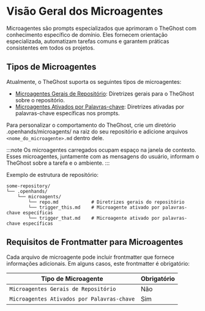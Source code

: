 # Visão Geral dos Microagentes

Microagentes são prompts especializados que aprimoram o TheGhost com conhecimento específico de domínio.
Eles fornecem orientação especializada, automatizam tarefas comuns e garantem práticas consistentes em todos os projetos.

## Tipos de Microagentes

Atualmente, o TheGhost suporta os seguintes tipos de microagentes:

- [Microagentes Gerais de Repositório](./microagents-repo): Diretrizes gerais para o TheGhost sobre o repositório.
- [Microagentes Ativados por Palavras-chave](./microagents-keyword): Diretrizes ativadas por palavras-chave específicas nos prompts.

Para personalizar o comportamento do TheGhost, crie um diretório .openhands/microagents/ na raiz do seu repositório e
adicione arquivos `<nome_do_microagente>.md` dentro dele.

:::note
Os microagentes carregados ocupam espaço na janela de contexto.
Esses microagentes, juntamente com as mensagens do usuário, informam o TheGhost sobre a tarefa e o ambiente.
:::

Exemplo de estrutura de repositório:

```
some-repository/
└── .openhands/
    └── microagents/
        └── repo.md            # Diretrizes gerais do repositório
        └── trigger_this.md    # Microagente ativado por palavras-chave específicas
        └── trigger_that.md    # Microagente ativado por palavras-chave específicas
```

## Requisitos de Frontmatter para Microagentes

Cada arquivo de microagente pode incluir frontmatter que fornece informações adicionais. Em alguns casos, este frontmatter
é obrigatório:

| Tipo de Microagente                   | Obrigatório |
|---------------------------------------|-------------|
| `Microagentes Gerais de Repositório`  | Não         |
| `Microagentes Ativados por Palavras-chave` | Sim        |
